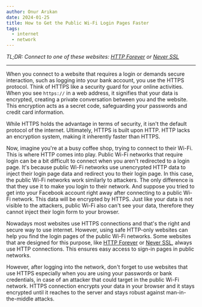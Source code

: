 ```yaml
---
author: Onur Arıkan
date: 2024-01-25
title: How to Get the Public Wi-Fi Login Pages Faster
tags: 
  - internet
  - network
---
```


*TL;DR: Connect to one of these websites: [HTTP Forever](http://httpforever.com/) or [Never SSL](http://neverssl.com/)*

---

When you connect to a website that requires a login or demands secure interaction, such as logging into your bank account, you use the HTTPS protocol. Think of HTTPS like a security guard for your online activities. When you see `https://` in a web address, it signifies that your data is encrypted, creating a private conversation between you and the website. This encryption acts as a secret code, safeguarding your passwords and credit card information.

While HTTPS holds the advantage in terms of security, it isn't the default protocol of the internet. Ultimately, HTTPS is built upon HTTP. HTTP lacks an encryption system, making it inherently faster than HTTPS.

Now, imagine you're at a busy coffee shop, trying to connect to their Wi-Fi. This is where HTTP comes into play. Public Wi-Fi networks that require login can be a bit difficult to connect when you aren't redirected to a login page. It's because public Wi-Fi networks use unencrypted HTTP data to inject their login page data and redirect you to their login page. In this case, the public Wi-Fi networks work similarly to attackers. The only difference is that they use it to make you login to their network. And suppose you tried to get into your Facebook account right away after connecting to a public Wi-Fi network. This data will be encrypted by HTTPS. Just like your data is not visible to the attackers, public Wi-Fi also can't see your data, therefore they cannot inject their login form to your browser.

Nowadays most websites use HTTPS connections and that's the right and secure way to use internet. However, using safe HTTP-only websites can help you find the login pages of the public Wi-Fi networks. Some websites that are designed for this purpose, like [HTTP Forever](http://httpforever.com/) or [Never SSL](http://neverssl.com/), always use HTTP connections. This ensures easy access to sign-in pages in public networks.

However, after logging into the network, don't forget to use websites that use HTTPS especially when you are using your passwords or bank credentials, in case of an attacker that could target in the public Wi-Fi network. HTTPS connection encrypts your data in your browser and it stays encrypted until it reaches to the server and stays robust against man-in-the-middle attacks.

